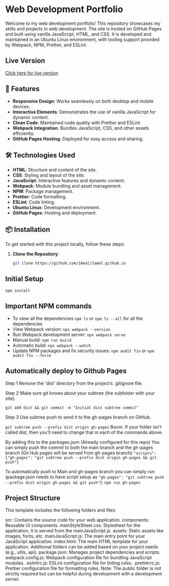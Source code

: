 # Web Development Portfolio

Welcome to my web development portfolio! This repository showcases my skills and projects in web development. The site is hosted on GitHub Pages and built using vanilla JavaScript, HTML, and CSS. It is developed and maintained in an Ubuntu Linux environment, with tooling support provided by Webpack, NPM, Prettier, and ESLint.

## Live Version

[Click here for live version](https://1amal.github.io)

## 🚀 Features

- **Responsive Design**: Works seamlessly on both desktop and mobile devices.
- **Interactive Elements**: Demonstrates the use of vanilla JavaScript for dynamic content.
- **Clean Code**: Maintained code quality with Prettier and ESLint.
- **Webpack Integration**: Bundles JavaScript, CSS, and other assets efficiently.
- **GitHub Pages Hosting**: Deployed for easy access and sharing.

## 🛠 Technologies Used

- **HTML**: Structure and content of the site.
- **CSS**: Styling and layout of the site.
- **JavaScript**: Interactive features and dynamic content.
- **Webpack**: Module bundling and asset management.
- **NPM**: Package management.
- **Prettier**: Code formatting.
- **ESLint**: Code linting.
- **Ubuntu Linux**: Development environment.
- **GitHub Pages**: Hosting and deployment.

## 📦 Installation

To get started with this project locally, follow these steps:

1. **Clone the Repository**:

   ```bash
   git clone https://github.com/1Amal/1amal.github.io
   ```

## Initial Setup

`npm install`

## Important NPM commands

- To view all the dependencies `npm ls` or `npm ls --all` for all the dependencies
- View Webpack version: `npx webpack --version`
- Run Webpack development server: `npx webpack serve`
- Manual build: `npm run build`
- Automatic build: `npx webpack --watch`
- Update NPM packages and fix security issues: `npm audit fix` or `npm audit fix --force`

## Automatically deploy to Github Pages

Step 1
Remove the 'dist' directory from the project’s .gitignore file.

Step 2
Make sure git knows about your subtree (the subfolder with your site).

`git add dist && git commit -m "Initial dist subtree commit"`

Step 3
Use subtree push to send it to the gh-pages branch on GitHub.

`git subtree push --prefix dist origin gh-pages`
Boom. If your folder isn’t called dist, then you’ll need to change that in each of the commands above.

By adding this to the packages.json (Already configured for this repo)
You can simply push the commit to both the main branch and the gh-pages branch (Git Hub pages will be served from gh-pages branch)
`"scripts": {"gh-pages": "git subtree push --prefix dist origin gh-pages && git push"}`

To automatically push to Main and gh-pages branch you can simply run (package.json needs to have script setup as `"gh-pages": "git subtree push --prefix dist origin gh-pages && git push"`): `npm run gh-pages`

## Project Structure

This template includes the following folders and files:

src: Contains the source code for your web application.
components: Reusable UI components.
mainStyleSheet.css: Stylesheet for the application, it is served from the mainJavaScript.js.
assets: Static assets like images, fonts, etc.
mainJavaScript.js: The main entry point for your JavaScript application.
index.html: The main HTML template for your application.
Additional folders can be added based on your project needs (e.g., utils, api).
package.json: Manages project dependencies and scripts.
webpack.config.js: Webpack configuration file for bundling JavaScript modules.
.eslintrc.js: ESLint configuration file for linting rules.
.prettierrc.js: Prettier configuration file for formatting rules.
Note: The public folder is not strictly required but can be helpful during development with a development server.
